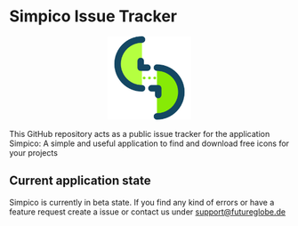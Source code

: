 # Simpico Issue Tracker

<p align="center">
  <img src="https://raw.githubusercontent.com/Futureglobe/Simpico_IssueTracker/master/appIcon.png" width="150"/>
</p>


This GitHub repository acts as a public issue tracker for the application Simpico: A simple and useful application to find and download free icons for your projects


## Current application state

Simpico is currently in beta state. If you find any kind of errors or have a feature request create a issue or contact us under 
[support@futureglobe.de](mailto:support@futureglobe.de)
